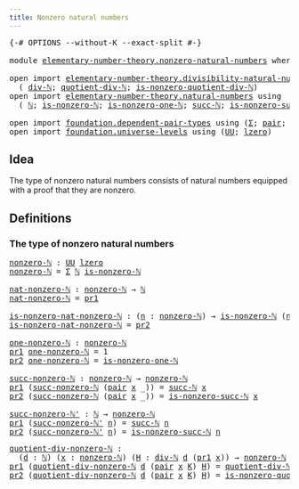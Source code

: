 ```yaml
---
title: Nonzero natural numbers
---
```


<pre class="Agda"><a id="49" class="Symbol">{-#</a> <a id="53" class="Keyword">OPTIONS</a> <a id="61" class="Pragma">--without-K</a> <a id="73" class="Pragma">--exact-split</a> <a id="87" class="Symbol">#-}</a>

<a id="92" class="Keyword">module</a> <a id="99" href="elementary-number-theory.nonzero-natural-numbers.html" class="Module">elementary-number-theory.nonzero-natural-numbers</a> <a id="148" class="Keyword">where</a>

<a id="155" class="Keyword">open</a> <a id="160" class="Keyword">import</a> <a id="167" href="elementary-number-theory.divisibility-natural-numbers.html" class="Module">elementary-number-theory.divisibility-natural-numbers</a> <a id="221" class="Keyword">using</a>
  <a id="229" class="Symbol">(</a> <a id="231" href="elementary-number-theory.divisibility-natural-numbers.html#1608" class="Function">div-ℕ</a><a id="236" class="Symbol">;</a> <a id="238" href="elementary-number-theory.divisibility-natural-numbers.html#1672" class="Function">quotient-div-ℕ</a><a id="252" class="Symbol">;</a> <a id="254" href="elementary-number-theory.divisibility-natural-numbers.html#8764" class="Function">is-nonzero-quotient-div-ℕ</a><a id="279" class="Symbol">)</a>
<a id="281" class="Keyword">open</a> <a id="286" class="Keyword">import</a> <a id="293" href="elementary-number-theory.natural-numbers.html" class="Module">elementary-number-theory.natural-numbers</a> <a id="334" class="Keyword">using</a>
  <a id="342" class="Symbol">(</a> <a id="344" href="elementary-number-theory.natural-numbers.html#1548" class="Datatype">ℕ</a><a id="345" class="Symbol">;</a> <a id="347" href="elementary-number-theory.natural-numbers.html#2029" class="Function">is-nonzero-ℕ</a><a id="359" class="Symbol">;</a> <a id="361" href="elementary-number-theory.natural-numbers.html#3443" class="Function">is-nonzero-one-ℕ</a><a id="377" class="Symbol">;</a> <a id="379" href="elementary-number-theory.natural-numbers.html#1582" class="InductiveConstructor">succ-ℕ</a><a id="385" class="Symbol">;</a> <a id="387" href="elementary-number-theory.natural-numbers.html#2893" class="Function">is-nonzero-succ-ℕ</a><a id="404" class="Symbol">)</a>

<a id="407" class="Keyword">open</a> <a id="412" class="Keyword">import</a> <a id="419" href="foundation.dependent-pair-types.html" class="Module">foundation.dependent-pair-types</a> <a id="451" class="Keyword">using</a> <a id="457" class="Symbol">(</a><a id="458" href="foundation-core.dependent-pair-types.html#515" class="Record">Σ</a><a id="459" class="Symbol">;</a> <a id="461" href="foundation-core.dependent-pair-types.html#588" class="InductiveConstructor">pair</a><a id="465" class="Symbol">;</a> <a id="467" href="foundation-core.dependent-pair-types.html#605" class="Field">pr1</a><a id="470" class="Symbol">;</a> <a id="472" href="foundation-core.dependent-pair-types.html#617" class="Field">pr2</a><a id="475" class="Symbol">)</a>
<a id="477" class="Keyword">open</a> <a id="482" class="Keyword">import</a> <a id="489" href="foundation.universe-levels.html" class="Module">foundation.universe-levels</a> <a id="516" class="Keyword">using</a> <a id="522" class="Symbol">(</a><a id="523" href="foundation-core.universe-levels.html#235" class="Primitive">UU</a><a id="525" class="Symbol">;</a> <a id="527" href="Agda.Primitive.html#764" class="Primitive">lzero</a><a id="532" class="Symbol">)</a>
</pre>
## Idea

The type of nonzero natural numbers consists of natural numbers equipped with a proof that they are nonzero.

## Definitions

### The type of nonzero natural numbers

<pre class="Agda"><a id="nonzero-ℕ"></a><a id="723" href="elementary-number-theory.nonzero-natural-numbers.html#723" class="Function">nonzero-ℕ</a> <a id="733" class="Symbol">:</a> <a id="735" href="foundation-core.universe-levels.html#235" class="Primitive">UU</a> <a id="738" href="Agda.Primitive.html#764" class="Primitive">lzero</a>
<a id="744" href="elementary-number-theory.nonzero-natural-numbers.html#723" class="Function">nonzero-ℕ</a> <a id="754" class="Symbol">=</a> <a id="756" href="foundation-core.dependent-pair-types.html#515" class="Record">Σ</a> <a id="758" href="elementary-number-theory.natural-numbers.html#1548" class="Datatype">ℕ</a> <a id="760" href="elementary-number-theory.natural-numbers.html#2029" class="Function">is-nonzero-ℕ</a>

<a id="nat-nonzero-ℕ"></a><a id="774" href="elementary-number-theory.nonzero-natural-numbers.html#774" class="Function">nat-nonzero-ℕ</a> <a id="788" class="Symbol">:</a> <a id="790" href="elementary-number-theory.nonzero-natural-numbers.html#723" class="Function">nonzero-ℕ</a> <a id="800" class="Symbol">→</a> <a id="802" href="elementary-number-theory.natural-numbers.html#1548" class="Datatype">ℕ</a>
<a id="804" href="elementary-number-theory.nonzero-natural-numbers.html#774" class="Function">nat-nonzero-ℕ</a> <a id="818" class="Symbol">=</a> <a id="820" href="foundation-core.dependent-pair-types.html#605" class="Field">pr1</a>

<a id="is-nonzero-nat-nonzero-ℕ"></a><a id="825" href="elementary-number-theory.nonzero-natural-numbers.html#825" class="Function">is-nonzero-nat-nonzero-ℕ</a> <a id="850" class="Symbol">:</a> <a id="852" class="Symbol">(</a><a id="853" href="elementary-number-theory.nonzero-natural-numbers.html#853" class="Bound">n</a> <a id="855" class="Symbol">:</a> <a id="857" href="elementary-number-theory.nonzero-natural-numbers.html#723" class="Function">nonzero-ℕ</a><a id="866" class="Symbol">)</a> <a id="868" class="Symbol">→</a> <a id="870" href="elementary-number-theory.natural-numbers.html#2029" class="Function">is-nonzero-ℕ</a> <a id="883" class="Symbol">(</a><a id="884" href="elementary-number-theory.nonzero-natural-numbers.html#774" class="Function">nat-nonzero-ℕ</a> <a id="898" href="elementary-number-theory.nonzero-natural-numbers.html#853" class="Bound">n</a><a id="899" class="Symbol">)</a>
<a id="901" href="elementary-number-theory.nonzero-natural-numbers.html#825" class="Function">is-nonzero-nat-nonzero-ℕ</a> <a id="926" class="Symbol">=</a> <a id="928" href="foundation-core.dependent-pair-types.html#617" class="Field">pr2</a>

<a id="one-nonzero-ℕ"></a><a id="933" href="elementary-number-theory.nonzero-natural-numbers.html#933" class="Function">one-nonzero-ℕ</a> <a id="947" class="Symbol">:</a> <a id="949" href="elementary-number-theory.nonzero-natural-numbers.html#723" class="Function">nonzero-ℕ</a>
<a id="959" href="foundation-core.dependent-pair-types.html#605" class="Field">pr1</a> <a id="963" href="elementary-number-theory.nonzero-natural-numbers.html#933" class="Function">one-nonzero-ℕ</a> <a id="977" class="Symbol">=</a> <a id="979" class="Number">1</a>
<a id="981" href="foundation-core.dependent-pair-types.html#617" class="Field">pr2</a> <a id="985" href="elementary-number-theory.nonzero-natural-numbers.html#933" class="Function">one-nonzero-ℕ</a> <a id="999" class="Symbol">=</a> <a id="1001" href="elementary-number-theory.natural-numbers.html#3443" class="Function">is-nonzero-one-ℕ</a>

<a id="succ-nonzero-ℕ"></a><a id="1019" href="elementary-number-theory.nonzero-natural-numbers.html#1019" class="Function">succ-nonzero-ℕ</a> <a id="1034" class="Symbol">:</a> <a id="1036" href="elementary-number-theory.nonzero-natural-numbers.html#723" class="Function">nonzero-ℕ</a> <a id="1046" class="Symbol">→</a> <a id="1048" href="elementary-number-theory.nonzero-natural-numbers.html#723" class="Function">nonzero-ℕ</a>
<a id="1058" href="foundation-core.dependent-pair-types.html#605" class="Field">pr1</a> <a id="1062" class="Symbol">(</a><a id="1063" href="elementary-number-theory.nonzero-natural-numbers.html#1019" class="Function">succ-nonzero-ℕ</a> <a id="1078" class="Symbol">(</a><a id="1079" href="foundation-core.dependent-pair-types.html#588" class="InductiveConstructor">pair</a> <a id="1084" href="elementary-number-theory.nonzero-natural-numbers.html#1084" class="Bound">x</a> <a id="1086" class="Symbol">_))</a> <a id="1090" class="Symbol">=</a> <a id="1092" href="elementary-number-theory.natural-numbers.html#1582" class="InductiveConstructor">succ-ℕ</a> <a id="1099" href="elementary-number-theory.nonzero-natural-numbers.html#1084" class="Bound">x</a>
<a id="1101" href="foundation-core.dependent-pair-types.html#617" class="Field">pr2</a> <a id="1105" class="Symbol">(</a><a id="1106" href="elementary-number-theory.nonzero-natural-numbers.html#1019" class="Function">succ-nonzero-ℕ</a> <a id="1121" class="Symbol">(</a><a id="1122" href="foundation-core.dependent-pair-types.html#588" class="InductiveConstructor">pair</a> <a id="1127" href="elementary-number-theory.nonzero-natural-numbers.html#1127" class="Bound">x</a> <a id="1129" class="Symbol">_))</a> <a id="1133" class="Symbol">=</a> <a id="1135" href="elementary-number-theory.natural-numbers.html#2893" class="Function">is-nonzero-succ-ℕ</a> <a id="1153" href="elementary-number-theory.nonzero-natural-numbers.html#1127" class="Bound">x</a>

<a id="succ-nonzero-ℕ&#39;"></a><a id="1156" href="elementary-number-theory.nonzero-natural-numbers.html#1156" class="Function">succ-nonzero-ℕ&#39;</a> <a id="1172" class="Symbol">:</a> <a id="1174" href="elementary-number-theory.natural-numbers.html#1548" class="Datatype">ℕ</a> <a id="1176" class="Symbol">→</a> <a id="1178" href="elementary-number-theory.nonzero-natural-numbers.html#723" class="Function">nonzero-ℕ</a>
<a id="1188" href="foundation-core.dependent-pair-types.html#605" class="Field">pr1</a> <a id="1192" class="Symbol">(</a><a id="1193" href="elementary-number-theory.nonzero-natural-numbers.html#1156" class="Function">succ-nonzero-ℕ&#39;</a> <a id="1209" href="elementary-number-theory.nonzero-natural-numbers.html#1209" class="Bound">n</a><a id="1210" class="Symbol">)</a> <a id="1212" class="Symbol">=</a> <a id="1214" href="elementary-number-theory.natural-numbers.html#1582" class="InductiveConstructor">succ-ℕ</a> <a id="1221" href="elementary-number-theory.nonzero-natural-numbers.html#1209" class="Bound">n</a>
<a id="1223" href="foundation-core.dependent-pair-types.html#617" class="Field">pr2</a> <a id="1227" class="Symbol">(</a><a id="1228" href="elementary-number-theory.nonzero-natural-numbers.html#1156" class="Function">succ-nonzero-ℕ&#39;</a> <a id="1244" href="elementary-number-theory.nonzero-natural-numbers.html#1244" class="Bound">n</a><a id="1245" class="Symbol">)</a> <a id="1247" class="Symbol">=</a> <a id="1249" href="elementary-number-theory.natural-numbers.html#2893" class="Function">is-nonzero-succ-ℕ</a> <a id="1267" href="elementary-number-theory.nonzero-natural-numbers.html#1244" class="Bound">n</a>
</pre>
<pre class="Agda"><a id="quotient-div-nonzero-ℕ"></a><a id="1282" href="elementary-number-theory.nonzero-natural-numbers.html#1282" class="Function">quotient-div-nonzero-ℕ</a> <a id="1305" class="Symbol">:</a>
  <a id="1309" class="Symbol">(</a><a id="1310" href="elementary-number-theory.nonzero-natural-numbers.html#1310" class="Bound">d</a> <a id="1312" class="Symbol">:</a> <a id="1314" href="elementary-number-theory.natural-numbers.html#1548" class="Datatype">ℕ</a><a id="1315" class="Symbol">)</a> <a id="1317" class="Symbol">(</a><a id="1318" href="elementary-number-theory.nonzero-natural-numbers.html#1318" class="Bound">x</a> <a id="1320" class="Symbol">:</a> <a id="1322" href="elementary-number-theory.nonzero-natural-numbers.html#723" class="Function">nonzero-ℕ</a><a id="1331" class="Symbol">)</a> <a id="1333" class="Symbol">(</a><a id="1334" href="elementary-number-theory.nonzero-natural-numbers.html#1334" class="Bound">H</a> <a id="1336" class="Symbol">:</a> <a id="1338" href="elementary-number-theory.divisibility-natural-numbers.html#1608" class="Function">div-ℕ</a> <a id="1344" href="elementary-number-theory.nonzero-natural-numbers.html#1310" class="Bound">d</a> <a id="1346" class="Symbol">(</a><a id="1347" href="foundation-core.dependent-pair-types.html#605" class="Field">pr1</a> <a id="1351" href="elementary-number-theory.nonzero-natural-numbers.html#1318" class="Bound">x</a><a id="1352" class="Symbol">))</a> <a id="1355" class="Symbol">→</a> <a id="1357" href="elementary-number-theory.nonzero-natural-numbers.html#723" class="Function">nonzero-ℕ</a>
<a id="1367" href="foundation-core.dependent-pair-types.html#605" class="Field">pr1</a> <a id="1371" class="Symbol">(</a><a id="1372" href="elementary-number-theory.nonzero-natural-numbers.html#1282" class="Function">quotient-div-nonzero-ℕ</a> <a id="1395" href="elementary-number-theory.nonzero-natural-numbers.html#1395" class="Bound">d</a> <a id="1397" class="Symbol">(</a><a id="1398" href="foundation-core.dependent-pair-types.html#588" class="InductiveConstructor">pair</a> <a id="1403" href="elementary-number-theory.nonzero-natural-numbers.html#1403" class="Bound">x</a> <a id="1405" href="elementary-number-theory.nonzero-natural-numbers.html#1405" class="Bound">K</a><a id="1406" class="Symbol">)</a> <a id="1408" href="elementary-number-theory.nonzero-natural-numbers.html#1408" class="Bound">H</a><a id="1409" class="Symbol">)</a> <a id="1411" class="Symbol">=</a> <a id="1413" href="elementary-number-theory.divisibility-natural-numbers.html#1672" class="Function">quotient-div-ℕ</a> <a id="1428" href="elementary-number-theory.nonzero-natural-numbers.html#1395" class="Bound">d</a> <a id="1430" href="elementary-number-theory.nonzero-natural-numbers.html#1403" class="Bound">x</a> <a id="1432" href="elementary-number-theory.nonzero-natural-numbers.html#1408" class="Bound">H</a>
<a id="1434" href="foundation-core.dependent-pair-types.html#617" class="Field">pr2</a> <a id="1438" class="Symbol">(</a><a id="1439" href="elementary-number-theory.nonzero-natural-numbers.html#1282" class="Function">quotient-div-nonzero-ℕ</a> <a id="1462" href="elementary-number-theory.nonzero-natural-numbers.html#1462" class="Bound">d</a> <a id="1464" class="Symbol">(</a><a id="1465" href="foundation-core.dependent-pair-types.html#588" class="InductiveConstructor">pair</a> <a id="1470" href="elementary-number-theory.nonzero-natural-numbers.html#1470" class="Bound">x</a> <a id="1472" href="elementary-number-theory.nonzero-natural-numbers.html#1472" class="Bound">K</a><a id="1473" class="Symbol">)</a> <a id="1475" href="elementary-number-theory.nonzero-natural-numbers.html#1475" class="Bound">H</a><a id="1476" class="Symbol">)</a> <a id="1478" class="Symbol">=</a> <a id="1480" href="elementary-number-theory.divisibility-natural-numbers.html#8764" class="Function">is-nonzero-quotient-div-ℕ</a> <a id="1506" href="elementary-number-theory.nonzero-natural-numbers.html#1475" class="Bound">H</a> <a id="1508" href="elementary-number-theory.nonzero-natural-numbers.html#1472" class="Bound">K</a>
</pre>